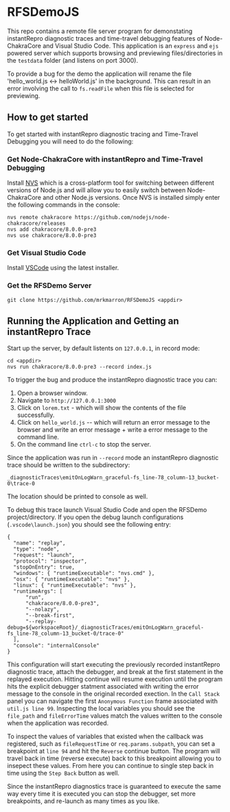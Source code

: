 # RFSDemoJS
This repo contains a remote file server program for demonstating instantRepro diagnostic traces and time-travel debugging features of Node-ChakraCore and Visual Studio Code. This application is an `express` and `ejs` powered server which supports browsing and previewing files/directories in the `testdata` folder (and listens on port 3000). 

To provide a bug for the demo the application will rename the file 'hello_world.js <-> helloWorld.js' in the background. This can result in an error involving the call to `fs.readFile` when this file is selected for previewing.

## How to get started
To get started with instantRepro diagnostic tracing and Time-Travel Debugging you will need to do the following:

### Get Node-ChakraCore with instantRepro and Time-Travel Debugging
Install [NVS](https://github.com/jasongin/nvs/blob/master/README.md) which is a cross-platform tool for switching between different versions of Node.js and will allow you to easily switch between Node-ChakraCore and other Node.js versions. Once NVS is installed simply enter the following commands in the console:
```
nvs remote chakracore https://github.com/nodejs/node-chakracore/releases
nvs add chakracore/8.0.0-pre3
nvs use chakracore/8.0.0-pre3
```

### Get Visual Studio Code
Install [VSCode](https://code.visualstudio.com/) using the latest installer.

### Get the RFSDemo Server
```
git clone https://github.com/mrkmarron/RFSDemoJS <appdir>
```

## Running the Application and Getting an instantRepro Trace
Start up the server, by default listents on `127.0.0.1`, in record mode:
```
cd <appdir> 
nvs run chakracore/8.0.0-pre3 --record index.js
```

To trigger the bug and produce the instantRepro diagnostic trace you can:
1. Open a browser window.
2. Navigate to `http://127.0.0.1:3000`
3. Click on `lorem.txt` - which will show the contents of the file successfully.
4. Click on `hello_world.js` -- which will return an error message to the browser and write an error message + write a error message to the command line.
5. On the command line `ctrl-c` to stop the server.

Since the application was run in `--record` mode an instantRepro diagnostic trace should be written to the subdirectory:
```
_diagnosticTraces\emitOnLogWarn_graceful-fs_line-78_column-13_bucket-0\trace-0
``` 
The location should be printed to console as well. 

To debug this trace launch Visual Studio Code and open the RFSDemo project/directory. If you open the debug launch configurations (`.vscode\launch.json`) you should see the following entry:
```
{
  "name": "replay",
  "type": "node",
  "request": "launch",
  "protocol": "inspector",
  "stopOnEntry": true,
  "windows": { "runtimeExecutable": "nvs.cmd" },
  "osx": { "runtimeExecutable": "nvs" },
  "linux": { "runtimeExecutable": "nvs" },
  "runtimeArgs": [
      "run",
      "chakracore/8.0.0-pre3",
      "--nolazy",
      "--break-first", 
      "--replay-debug=${workspaceRoot}/_diagnosticTraces/emitOnLogWarn_graceful-fs_line-78_column-13_bucket-0/trace-0"
  ],
  "console": "internalConsole"
}
```
This configuration will start executing the previously recorded instantRepro diagnostic trace, attach the debugger, and break at the first statement in the replayed execution. Hitting continue will resume execution until the program hits the explicit debugger statment associated with writing the error message to the console in the original recorded exection. In the `Call Stack` panel you can navigate the first `Anonymous Function` frame associated with `util.js line 99`. Inspecting the local variables you should see the `file_path` and `fileErrorTime` values match the values written to the console when the application was recorded.

To inspect the values of variables that existed when the callback was registered, such as `fileRequestTime` or `req.params.subpath`, you can set a breakpoint at `line 94` and hit the `Reverse` continue button. The program will travel back in time (reverse execute) back to this breakpoint allowing you to insepect these values. From here you can continue to single step back in time using the `Step Back` button as well.

Since the instantRepro diagnostics trace is guaranteed to execute the same way every time it is executed you can stop the debugger, set more breakpoints, and re-launch as many times as you like.  
